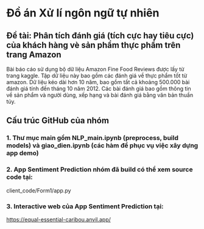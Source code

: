 # Đồ án Xử lí ngôn ngữ tự nhiên
## Đề tài: Phân tích đánh giá (tích cực hay tiêu cực) của khách hàng vè sản phẩm thực phẩm trên trang Amazon

Bài báo cáo sử dụng bộ dữ liệu Amazon Fine Food Reviews được lấy từ trang kaggle. Tập dữ liệu này bao gồm các đánh giá về thực phẩm tốt từ amazon. Dữ liệu kéo dài hơn 10 năm, bao gồm tất cả khoảng 500.000 bài đánh giá tính đến tháng 10 năm 2012. Các bài đánh giá bao gồm thông tin về sản phẩm và người dùng, xếp hạng và bài đánh giá bằng văn bản thuần túy. 

## Cấu trúc GitHub của nhóm

### 1. Thư mục main gồm NLP_main.ipynb (preprocess, build models) và giao_dien.ipynb (các hàm để phục vụ việc xây dựng app demo)
### 2. App Sentiment Prediction nhóm đã build có thể xem source code tại: 
client_code/Form1/app.py
### 3. Interactive web của App Sentiment Prediction tại: 
https://equal-essential-caribou.anvil.app/
